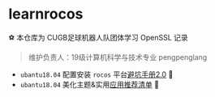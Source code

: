 # learnrocos

⚽ 本仓库为 CUGB足球机器人队团体学习 OpenSSL 记录

> 维护负责人：19级计算机科学与技术专业 pengpenglang

* `ubantu18.04` 配置安装 `rocos` 平台[避坑手册2.0](https://github.com/pengpenglang/learnrocos/blob/main/%E9%85%8D%E7%BD%AE%E5%AE%89%E8%A3%85rocos%E5%B9%B3%E5%8F%B0/%E9%81%BF%E5%9D%91%E6%89%8B%E5%86%8C2.0.md) 📙
* `ubantu18.04` 美化主题&实用[应用推荐清单](https://github.com/pengpenglang/learnrocos/blob/main/%E7%BE%8E%E5%8C%96%E4%B8%BB%E9%A2%98%26%E5%AE%9E%E7%94%A8%E5%BA%94%E7%94%A8%E6%8E%A8%E8%8D%90/%E5%BA%94%E7%94%A8%E6%B8%85%E5%8D%95.md) 📘

